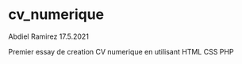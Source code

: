 # cv_numerique
Abdiel Ramirez 17.5.2021


Premier essay de creation CV numerique en utilisant HTML CSS PHP
